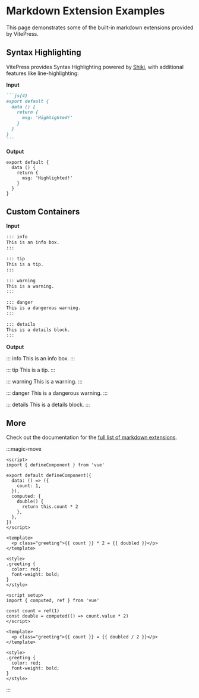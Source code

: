 # Markdown Extension Examples

This page demonstrates some of the built-in markdown extensions provided by VitePress.

## Syntax Highlighting

VitePress provides Syntax Highlighting powered by [Shiki](https://github.com/shikijs/shiki), with additional features like line-highlighting:

**Input**

````md
```js{4}
export default {
  data () {
    return {
      msg: 'Highlighted!'
    }
  }
}
```
````

**Output**

```js{4}
export default {
  data () {
    return {
      msg: 'Highlighted!'
    }
  }
}
```

## Custom Containers

**Input**

```md
::: info
This is an info box.
:::

::: tip
This is a tip.
:::

::: warning
This is a warning.
:::

::: danger
This is a dangerous warning.
:::

::: details
This is a details block.
:::
```

**Output**

::: info
This is an info box.
:::

::: tip
This is a tip.
:::

::: warning
This is a warning.
:::

::: danger
This is a dangerous warning.
:::

::: details
This is a details block.
:::

## More

Check out the documentation for the [full list of markdown extensions](https://vitepress.dev/guide/markdown).

:::magic-move

```vue [Options.vue]
<script>
import { defineComponent } from 'vue'

export default defineComponent({
  data: () => ({
    count: 1,
  }),
  computed: {
    double() {
      return this.count * 2
    },
  },
})
</script>

<template>
  <p class="greeting">{{ count }} * 2 = {{ doubled }}</p>
</template>

<style>
.greeting {
  color: red;
  font-weight: bold;
}
</style>
```

```vue [Composition.vue]
<script setup>
import { computed, ref } from 'vue'

const count = ref(1)
const double = computed(() => count.value * 2)
</script>

<template>
  <p class="greeting">{{ count }} = {{ doubled / 2 }}</p>
</template>

<style>
.greeting {
  color: red;
  font-weight: bold;
}
</style>
```

:::

